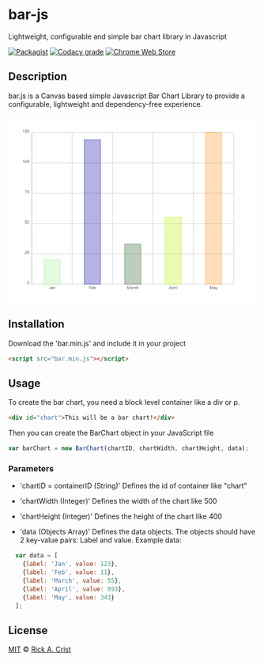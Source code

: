 # bar-js
Lightweight, configurable and simple bar chart library in Javascript

[![Packagist](https://img.shields.io/packagist/l/doctrine/orm.svg)]()
[![Codacy grade](https://img.shields.io/codacy/grade/e27821fb6289410b8f58338c7e0bc686.svg)]()
[![Chrome Web Store](https://img.shields.io/chrome-web-store/stars/ogffaloegjglncjfehdfplabnoondfjo.svg)]()

## Description
bar.js is a Canvas based simple Javascript Bar Chart Library to provide a configurable, lightweight and dependency-free experience.

![](https://github.com/rcrist/bar-js/blob/master/bar.png)

## Installation
Download the 'bar.min.js' and include it in your project

```html
<script src="bar.min.js"></script>
```

## Usage
To create the bar chart, you need a block level container like a div or p.

```html
<div id="chart">This will be a bar chart!</div>
```
Then you can create the BarChart object in your JavaScript file

```js
var barChart = new BarChart(chartID, chartWidth, chartHeight, data);
```

### Parameters
- 'chartID = containerID (String)'
Defines the id of container like "chart"

- 'chartWidth (Integer)'
Defines the width of the chart like 500

- 'chartHeight (Integer)'
Defines the height of the chart like 400

- 'data (Objects Array)'
Defines the data objects. The objects should have 2 key-value pairs: Label and value. Example data:

```js
  var data = [
    {label: 'Jan', value: 123},
    {label: 'Feb', value: 11},
    {label: 'March', value: 55},
    {label: 'April', value: 893},
    {label: 'May', value: 343}
  ];
```

## License
[MIT](LICENSE.md) © [Rick A. Crist](https://github.com/rcrist)
